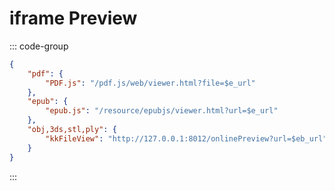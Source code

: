 # iframe Preview

::: code-group 
```json [Example:] 
{
    "pdf": {
        "PDF.js": "/pdf.js/web/viewer.html?file=$e_url"
    },
    "epub": {
        "epub.js": "/resource/epubjs/viewer.html?url=$e_url"
    },
    "obj,3ds,stl,ply": {
        "kkFileView": "http://127.0.0.1:8012/onlinePreview?url=$eb_url"
    }
}
```
:::
